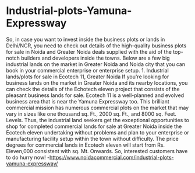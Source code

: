 # Industrial-plots-Yamuna-Expressway
So, in case you want to invest inside the business plots or lands in Delhi/NCR, you need to check out details of the high-quality business plots for sale in Noida and Greater Noida deals supplied with the aid of the top-notch builders and developers inside the towns.    Below are a few big industrial lands on the market in Greater Noida and Noida city that you can book in your commercial enterprise or enterprise setup.    1.  Industrial lands/plots for sale in Ecotech 11, Greater Noida   If you're looking for business lands on the market in Greater Noida and its nearby locations, you can check the details of the Echotech eleven project that consists of the pleasant business lands for sale. Ecotech 11 is a well-planned and evolved business area that is near the Yamuna Expressway too. This brilliant commercial mission has numerous commercial plots on the market that may vary in sizes like one thousand sq. Ft., 2000 sq. Ft., and 8000 sq. Feet. Levels. Thus, the industrial land seekers get the exceptional opportunities to shop for completed commercial lands for sale at Greater Noida inside the Ecotech eleven undertaking without problems and plan to your enterprise or manufacturing facility setup within the town without difficulty. The price degrees for commercial lands in Ecotech eleven will start from Rs. Eleven,000 consistent with sq. Mt. Onwards. So, interested customers have to do hurry now! -https://www.noidacommercial.com/industrial-plots-yamuna-expressway/ 
